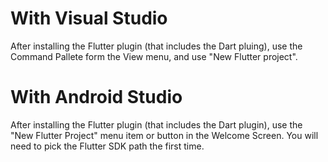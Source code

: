 # With Visual Studio

After installing the Flutter plugin (that includes the Dart pluing), use the Command Pallete form the View menu, and use "New Flutter project".

# With Android Studio

After installing the Flutter plugin (that includes the Dart plugin), use the "New Flutter Project" menu item or button in the Welcome Screen. You will need to pick the Flutter SDK path the first time.



